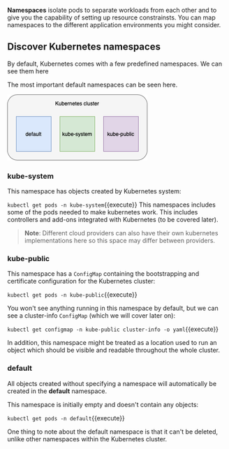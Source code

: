 **Namespaces** isolate pods to separate workloads from each other and to give you the capability of setting up resource constrainsts. You can map namespaces to the different application environments you might consider.

## Discover Kubernetes namespaces

By default, Kubernetes comes with a few predefined namespaces. We can see them here

The most important default namespaces can be seen here.

![Default Namespaces](./assets/default_spaces.png)

### kube-system
This namespace has objects created by Kubernetes system:

`kubectl get pods -n kube-system`{{execute}}
This namespaces includes some of the pods needed to make kubernetes work. This includes controllers and add-ons integrated with Kubernetes (to be covered later).

>**Note**: Different cloud providers can also have their own kubernetes implementations here so this space may differ between providers.

### kube-public
This namespace has a `ConfigMap` containing the bootstrapping and certificate configuration for the Kubernetes cluster:

`kubectl get pods -n kube-public`{{execute}}

You won't see anything running in this namespace by default, but we can see a cluster-info `ConfigMap` (which we will cover later on):

`kubectl get configmap -n kube-public cluster-info -o yaml`{{execute}}

In addition, this namespace might be treated as a location used to run an object which should be visible and readable throughout the whole cluster.

### default
All objects created without specifying a namespace will automatically be created in the **default** namespace.

This namespace is initially empty and doesn't contain any objects:

`kubectl get pods -n default`{{execute}}

One thing to note about the default namespace is that it can't be deleted, unlike other namespaces within the Kubernetes cluster.
